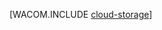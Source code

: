 <properties linkid="dev-net-fundamentals-cloud-storage" urlDisplayName="Хранилище" pageTitle="Управление данными и бизнес-аналитика — Azure" metaKeywords="хранилище Azure, хранилище Azure, облачная база данных Azure, управление данными в Azure, аналитика Azure" description="Введение в управление и анализ данных в Azure. Описываются различные варианты для работы с реляционными и нереляционными данными." metaCanonical="" services="sql-database,storage" documentationCenter=".NET" title="" authors=""  solutions="" writer="" manager="" editor=""  />







[WACOM.INCLUDE [cloud-storage](../includes/cloud-storage.md)]

